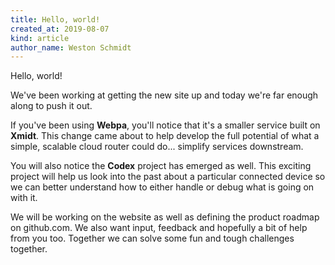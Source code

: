 ```yaml
---
title: Hello, world!
created_at: 2019-08-07
kind: article
author_name: Weston Schmidt
---
```


Hello, world!

We've been working at getting the new site up and today we're far enough along
to push it out.

If you've been using **Webpa**, you'll notice that it's a smaller service built
on **Xmidt**.  This change came about to help develop the full potential of what
a simple, scalable cloud router could do... simplify services downstream.

You will also notice the **Codex** project has emerged as well.  This exciting
project will help us look into the past about a particular connected device so
we can better understand how to either handle or debug what is going on with it.

We will be working on the website as well as defining the product roadmap on
github.com.  We also want input, feedback and hopefully a bit of help from you
too.  Together we can solve some fun and tough challenges together.
